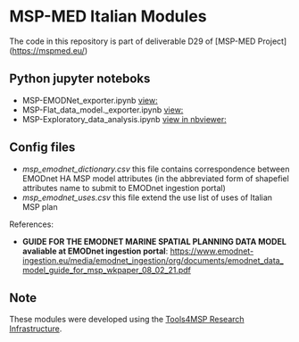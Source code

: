 # MSP-MED Italian Modules



The code in this repository is part of deliverable D29 of [MSP-MED Project] (https://mspmed.eu/)

## Python jupyter noteboks

- MSP-EMODNet_exporter.ipynb [view:](https://github.com/CNR-ISMAR/MSP-MED-Italian-Modules/blob/main/MSP-EMODNet_exporter.ipynb)
- MSP-Flat_data_model._exporter.ipynb [view:](https://github.com/CNR-ISMAR/MSP-MED-Italian-Modules/blob/main/MSP-Flat_data_model._exporter.ipynb)
- MSP-Exploratory_data_analysis.ipynb [view in nbviewer:](https://nbviewer.org/github/CNR-ISMAR/MSP-MED-Italian-Modules/blob/main/MSP-Exploratory_data_analysis.ipynb)

## Config files

- *msp_emodnet_dictionary.csv* this file contains correspondence between EMODnet HA MSP model attributes (in the abbreviated form of shapefiel attributes name to submit to EMODnet ingestion portal)
- *msp_emodnet_uses.csv* this file extend the use list of uses of Italian MSP plan

References:
- **GUIDE FOR THE EMODNET MARINE SPATIAL PLANNING DATA MODEL avaliable at EMODnet ingestion portal**: https://www.emodnet-ingestion.eu/media/emodnet_ingestion/org/documents/emodnet_data_model_guide_for_msp_wkpaper_08_02_21.pdf

## Note
These modules were developed using the [Tools4MSP Research Infrastructure](https://geoplatform.tools4msp.eu/).
